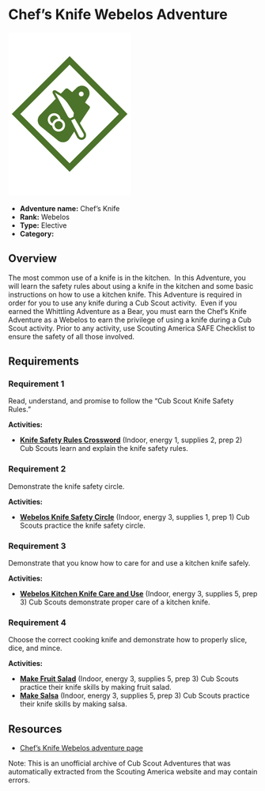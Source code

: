 # Chef’s Knife Webelos Adventure

![Chef’s Knife Webelos adventure belt loop](images/chefs-knife.jpg)

- **Adventure name:** Chef’s Knife
- **Rank:** Webelos
- **Type:** Elective
- **Category:** 

## Overview

The most common use of a knife is in the kitchen.  In this Adventure, you will learn the safety rules about using a knife in the kitchen and some basic instructions on how to use a kitchen knife. This Adventure is required in order for you to use any knife during a Cub Scout activity.  Even if you earned the Whittling Adventure as a Bear, you must earn the Chef’s Knife Adventure as a Webelos to earn the privilege of using a knife during a Cub Scout activity. Prior to any activity, use Scouting America SAFE Checklist to ensure the safety of all those involved.

## Requirements

### Requirement 1

Read, understand, and promise to follow the “Cub Scout Knife Safety Rules.”

**Activities:**

- **[Knife Safety Rules Crossword](https://www.scouting.org/cub-scout-activities/knife-safety-rules-crossword/)** (Indoor, energy 1, supplies 2, prep 2)
  Cub Scouts learn and explain the knife safety rules.

### Requirement 2

Demonstrate the knife safety circle.

**Activities:**

- **[Webelos Knife Safety Circle](https://www.scouting.org/cub-scout-activities/webelos-knife-safety-circle/)** (Indoor, energy 3, supplies 1, prep 1)
  Cub Scouts practice the knife safety circle.

### Requirement 3

Demonstrate that you know how to care for and use a kitchen knife safely.

**Activities:**

- **[Webelos Kitchen Knife Care and Use](https://www.scouting.org/cub-scout-activities/webelos-kitchen-knife-care-and-use/)** (Indoor, energy 3, supplies 5, prep 3)
  Cub Scouts  demonstrate  proper care of a kitchen knife.

### Requirement 4

Choose the correct cooking knife and demonstrate how to properly slice, dice, and mince.

**Activities:**

- **[Make Fruit Salad](https://www.scouting.org/cub-scout-activities/make-fruit-salad/)** (Indoor, energy 3, supplies 5, prep 3)
  Cub Scouts practice their knife skills by making fruit salad.
- **[Make Salsa](https://www.scouting.org/cub-scout-activities/make-salsa/)** (Indoor, energy 3, supplies 5, prep 3)
  Cub Scouts practice their knife skills by making salsa.


## Resources

- [Chef’s Knife Webelos adventure page](https://www.scouting.org/cub-scout-adventures/chefs-knife/)

Note: This is an unofficial archive of Cub Scout Adventures that was automatically extracted from the Scouting America website and may contain errors.